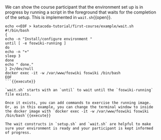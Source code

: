 We can show the course participant that the environment set up is in progress by running a script in the foreground that waits for the completion of the setup. This is implemented in `wait.sh`{{open}}.

```
echo <<EOF > katacoda-tutorial/first-course/example/wait.sh
#!/bin/bash
{
echo -n "Install/configure environment "
until [ -e foswiki-running ]
do
echo -n "+"
sleep 3
done
echo " done."
} 2>/dev/null
docker exec -it -w /var/www/foswiki foswiki /bin/bash
EOF
```{{execute}}

`wait.sh` starts with an `until` to wait until the `foswiki-running` file exists.

Once it exists, you can add commands to exercise the running image. Or, as in this example, you can change the terminal window to inside the docker image with `docker exec -it -w /var/www/foswiki foswiki /bin/bash`{{execute}}

The wait constructs in `setup.sh` and `wait.sh` are helpful to make sure your environment is ready and your participant is kept informed of progress.

